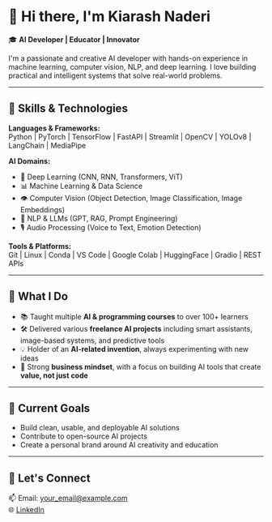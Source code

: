 # 👋 Hi there, I'm Kiarash Naderi

🎓 **AI Developer | Educator | Innovator**

I'm a passionate and creative AI developer with hands-on experience in machine learning, computer vision, NLP, and deep learning. I love building practical and intelligent systems that solve real-world problems.

---

## 🧠 Skills & Technologies

**Languages & Frameworks:**  
Python | PyTorch | TensorFlow | FastAPI | Streamlit | OpenCV | YOLOv8 | LangChain | MediaPipe

**AI Domains:**  
- 🧬 Deep Learning (CNN, RNN, Transformers, ViT)  
- 📊 Machine Learning & Data Science  
- 👁 Computer Vision (Object Detection, Image Classification, Image Embeddings)  
- 🧠 NLP & LLMs (GPT, RAG, Prompt Engineering)  
- 🎙️ Audio Processing (Voice to Text, Emotion Detection)

**Tools & Platforms:**  
Git | Linux | Conda | VS Code | Google Colab | HuggingFace | Gradio | REST APIs

---

## 🚀 What I Do

- 📚 Taught multiple **AI & programming courses** to over 100+ learners  
- 🛠 Delivered various **freelance AI projects** including smart assistants, image-based systems, and predictive tools  
- 💡 Holder of an **AI-related invention**, always experimenting with new ideas  
- 🧩 Strong **business mindset**, with a focus on building AI tools that create **value, not just code**

---

## 🎯 Current Goals

- Build clean, usable, and deployable AI solutions  
- Contribute to open-source AI projects  
- Create a personal brand around AI creativity and education

---

## 🤝 Let's Connect

📫 Email: your_email@example.com  
🌐 [LinkedIn](https://www.linkedin.com/in/kiarashnaderi)  
